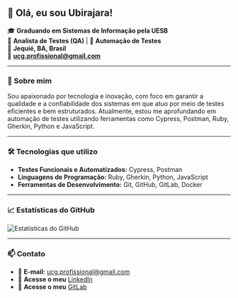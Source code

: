 ## 👋 Olá, eu sou Ubirajara!

🎓 **Graduando em Sistemas de Informação pela UESB**  
💼 **Analista de Testes (QA)** | 🧪 **Automação de Testes**  
📍 **Jequié, BA, Brasil**  
📧 **ucg.profissional@gmail.com**  

---

### 🚀 Sobre mim

Sou apaixonado por tecnologia e inovação, com foco em garantir a qualidade e a confiabilidade dos sistemas em que atuo por meio de testes eficientes e bem estruturados. Atualmente, estou me aprofundando em automação de testes utilizando ferramentas como Cypress, Postman, Ruby, Gherkin, Python e JavaScript.

---

### 🛠️ Tecnologias que utilizo

- **Testes Funcionais e Automatizados:** Cypress, Postman  
- **Linguagens de Programação:** Ruby, Gherkin, Python, JavaScript  
- **Ferramentas de Desenvolvimento:** Git, GitHub, GitLab, Docker

---

### 📈 Estatísticas do GitHub

![Estatísticas do GitHub](https://github-readme-stats.vercel.app/api?username=ubirajara&show_icons=true&hide_title=true&count_private=true&hide=prs&theme=radical)

---

### 📫 Contato

- 📧 **E-mail:** ucg.profissional@gmail.com  
- 🔗 **Acesse o meu** [LinkedIn](https://www.linkedin.com/in/ubirajara)  
- 🦊 **Acesse o meu** [GitLab](https://gitlab.com/ucgfilho)
